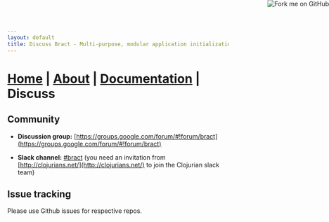```yaml
---
layout: default
title: Discuss Bract - Multi-purpose, modular application initialization framework for Clojure
---
```

# [Home](/) | [About](/about.html) | [Documentation](/documentation.html) | Discuss

## Community

* **Discussion group:** [https://groups.google.com/forum/#!forum/bract](https://groups.google.com/forum/#!forum/bract)

* **Slack channel:** [#bract](https://clojurians.slack.com/messages/C5YACPD9P) (you need an invitation from [http://clojurians.net/](http://clojurians.net/) to join the Clojurian slack team)


## Issue tracking

Please use Github issues for respective repos.

<a href='https://github.com/bract'><img style='position: absolute; top: 0; right: 0; border: 0;' src='https://camo.githubusercontent.com/652c5b9acfaddf3a9c326fa6bde407b87f7be0f4/68747470733a2f2f73332e616d617a6f6e6177732e636f6d2f6769746875622f726962626f6e732f666f726b6d655f72696768745f6f72616e67655f6666373630302e706e67' alt='Fork me on GitHub' data-canonical-src='https://s3.amazonaws.com/github/ribbons/forkme_right_orange_ff7600.png'></a>
